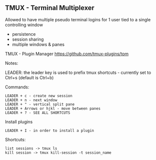 ## TMUX - Terminal Multiplexer
Allowed to have multiple pseudo terminal logins for 1 user tied to a single controlling window
  - persistence
  - session sharing
  - multiple windows & panes

TMUX - Plugin Manager
https://github.com/tmux-plugins/tpm

Notes:
  
LEADER: the leader key is used to prefix tmux shortcuts - currently set to Ctrl+s (default is Ctrl+b)

Commands:

    LEADER + c - create new session
    LEADER + n - next window
    LEADER + " - vertical split pane
    LEADER + Arrows or hjkl - move between panes
    LEADER + ? - SEE ALL SHORTCUTS

Install plugins

    LEADER + I - in order to install a plugin

Shortcuts:
    
    list sessions -> tmux ls
    kill session -> tmux kill-session -t session_name
